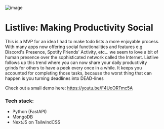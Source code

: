 ![image](https://user-images.githubusercontent.com/64177421/134433354-2b95d52d-123b-4987-9de7-2d0d7a7a0389.png)

# Listlive: Making Productivity Social
This is a MVP for an idea I had to make todo lists a more enjoyable process. With many apps now offering social functionalities and features e.g Discord's Presence, Spotify Friends' Activity, etc... we seem to love a bit of human presence over the sophisticated network called the Internet. Listlive follows up this trend where you can now share your daily productivity grinds for others to have a peek every once in a while. It keeps you accounted for completing those tasks, because the worst thing that can happen is you turning deadlines into DEAD-lines

Check out a small demo here: https://youtu.be/F4UoORTmc5A

### Tech stack:
- Python (FastAPI)
- MongoDB
- NextJS on TailwindCSS
